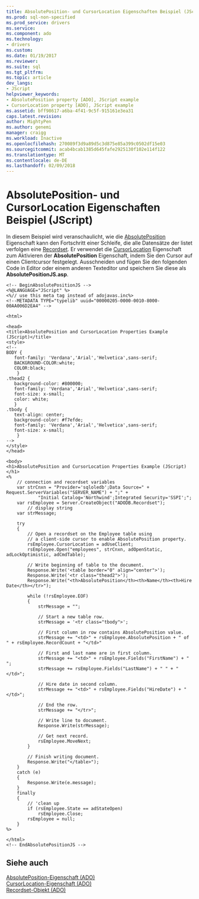 ```yaml
---
title: AbsolutePosition- und CursorLocation Eigenschaften Beispiel (JScript) | Microsoft Docs
ms.prod: sql-non-specified
ms.prod_service: drivers
ms.service: 
ms.component: ado
ms.technology:
- drivers
ms.custom: 
ms.date: 01/19/2017
ms.reviewer: 
ms.suite: sql
ms.tgt_pltfrm: 
ms.topic: article
dev_langs:
- JScript
helpviewer_keywords:
- AbsolutePosition property [ADO], JScript example
- CursorLocation property [ADO], JScript example
ms.assetid: bff98617-a6ba-4f41-9c5f-915161e3ea31
caps.latest.revision: 
author: MightyPen
ms.author: genemi
manager: craigg
ms.workload: Inactive
ms.openlocfilehash: 270089f3d9a89d5c3d875e85a399c0502df15e03
ms.sourcegitcommit: acab4bcab1385d645fafe2925130f102e114f122
ms.translationtype: MT
ms.contentlocale: de-DE
ms.lasthandoff: 02/09/2018
---
```

# <a name="absoluteposition-and-cursorlocation-properties-example-jscript"></a>AbsolutePosition- und CursorLocation Eigenschaften Beispiel (JScript)
In diesem Beispiel wird veranschaulicht, wie die [AbsolutePosition](../../../ado/reference/ado-api/absoluteposition-property-ado.md) Eigenschaft kann den Fortschritt einer Schleife, die alle Datensätze der listet verfolgen eine [Recordset](../../../ado/reference/ado-api/recordset-object-ado.md). Er verwendet die [CursorLocation](../../../ado/reference/ado-api/cursorlocation-property-ado.md) Eigenschaft zum Aktivieren der **AbsolutePosition** Eigenschaft, indem Sie den Cursor auf einen Clientcursor festgelegt. Ausschneiden und fügen Sie den folgenden Code in Editor oder einem anderen Texteditor und speichern Sie diese als **AbsolutePositionJS.asp**.  
  
```  
<!-- BeginAbsolutePositionJS -->  
<%@LANGUAGE="JScript" %>  
<%// use this meta tag instead of adojavas.inc%>  
<!--METADATA TYPE="typelib" uuid="00000205-0000-0010-8000-00AA006D2EA4" -->  
  
<html>  
  
<head>  
<title>AbsolutePosition and CursorLocation Properties Example (JScript)</title>  
<style>  
<!--  
BODY {  
   font-family: 'Verdana','Arial','Helvetica',sans-serif;  
   BACKGROUND-COLOR:white;  
   COLOR:black;  
    }  
.thead2 {  
   background-color: #800000;   
   font-family: 'Verdana','Arial','Helvetica',sans-serif;   
   font-size: x-small;  
   color: white;  
   }  
.tbody {   
   text-align: center;  
   background-color: #f7efde;  
   font-family: 'Verdana','Arial','Helvetica',sans-serif;   
   font-size: x-small;  
    }  
-->  
</style>  
</head>  
  
<body>  
<h1>AbsolutePosition and CursorLocation Properties Example (JScript)</h1>  
<%  
    // connection and recordset variables  
    var strCnxn = "Provider='sqloledb';Data Source=" + Request.ServerVariables("SERVER_NAME") + ";" +  
            "Initial Catalog='Northwind';Integrated Security='SSPI';";  
    var rsEmployee = Server.CreateObject("ADODB.Recordset");  
        // display string  
    var strMessage;          
  
    try  
    {  
        // Open a recordset on the Employee table using  
        // a client-side cursor to enable AbsolutePosition property.  
        rsEmployee.CursorLocation = adUseClient;  
        rsEmployee.Open("employees", strCnxn, adOpenStatic, adLockOptimistic, adCmdTable);  
  
        // Write beginning of table to the document.  
        Response.Write('<table border="0" align="center">');  
        Response.Write('<tr class="thead2">');  
        Response.Write("<th>AbsolutePosition</th><th>Name</th><th>Hire Date</th></tr>");  
  
        while (!rsEmployee.EOF)  
        {  
            strMessage = "";  
  
            // Start a new table row.  
            strMessage = '<tr class="tbody">';  
  
            // First column in row contains AbsolutePosition value.  
            strMessage += "<td>" + rsEmployee.AbsolutePosition + " of " + rsEmployee.RecordCount + "</td>"  
  
            // First and last name are in first column.  
            strMessage += "<td>" + rsEmployee.Fields("FirstName") + " ";  
            strMessage += rsEmployee.Fields("LastName") + " " + "</td>";  
  
            // Hire date in second column.  
            strMessage += "<td>" + rsEmployee.Fields("HireDate") + "</td>";  
  
            // End the row.  
            strMessage += "</tr>";  
  
            // Write line to document.  
            Response.Write(strMessage);  
  
            // Get next record.  
            rsEmployee.MoveNext;  
        }  
  
        // Finish writing document.  
        Response.Write("</table>");  
    }  
    catch (e)  
    {  
        Response.Write(e.message);  
    }  
    finally  
    {  
        // 'clean up  
        if (rsEmployee.State == adStateOpen)  
            rsEmployee.Close;  
        rsEmployee = null;  
    }  
%>  
  
</html>  
<!-- EndAbsolutePositionJS -->  
```  
  
## <a name="see-also"></a>Siehe auch  
 [AbsolutePosition-Eigenschaft (ADO)](../../../ado/reference/ado-api/absoluteposition-property-ado.md)   
 [CursorLocation-Eigenschaft (ADO)](../../../ado/reference/ado-api/cursorlocation-property-ado.md)   
 [Recordset-Objekt (ADO)](../../../ado/reference/ado-api/recordset-object-ado.md)
